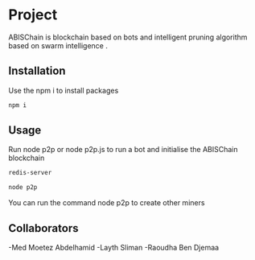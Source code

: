 # Project

ABISChain is blockchain based on bots and intelligent pruning algorithm based on swarm intelligence .

## Installation

Use the npm i to install packages

```bash
npm i
```

## Usage

Run node p2p or node p2p.js to run a bot and initialise the ABISChain blockchain

```bash
redis-server
```

```bash
node p2p
```

You can run the command node p2p to create other miners

## Collaborators

-Med Moetez Abdelhamid
-Layth Sliman
-Raoudha Ben Djemaa
